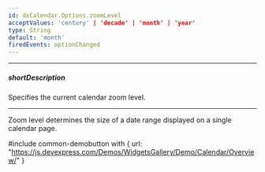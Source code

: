 ```yaml
---
id: dxCalendar.Options.zoomLevel
acceptValues: 'century' | 'decade' | 'month' | 'year'
type: String
default: 'month'
firedEvents: optionChanged
---
```

---
##### shortDescription
Specifies the current calendar zoom level.

---
Zoom level determines the size of a date range displayed on a single calendar page.

#include common-demobutton with {
    url: "https://js.devexpress.com/Demos/WidgetsGallery/Demo/Calendar/Overview/"
}